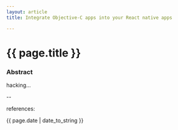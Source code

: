 ```yaml
---
layout: article
title: Integrate Objective-C apps into your React native apps

---
```

# {{ page.title }}

### Abstract

hacking...

--

references:

{{ page.date | date_to_string }}
